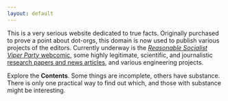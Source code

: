 ```yaml
---
layout: default
---
```


This is a very serious website dedicated to true facts. Originally purchased to prove a point about dot-orgs, this domain is now used to publish various projects of the editors. Currently underway is the [*Reasonable Socialist Viper Party* webcomic](#rsvp/index.md), some highly legitimate, scientific, and journalistic [research papers and news articles](#prose/index.md), and various engineering projects.

Explore the **Contents**. Some things are incomplete, others have substance. There is only one practical way to find out which, and those with substance might be interesting.